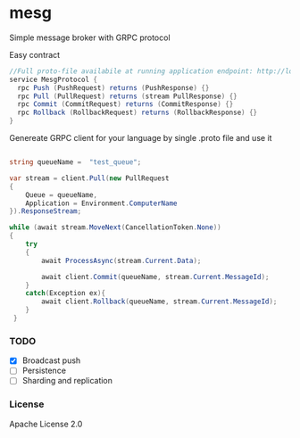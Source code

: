 # mesg

Simple message broker with GRPC protocol


Easy contract
```cs
//Full proto-file availabile at running application endpoint: http://localhost:35001/proto
service MesgProtocol {
  rpc Push (PushRequest) returns (PushResponse) {}
  rpc Pull (PullRequest) returns (stream PullResponse) {}
  rpc Commit (CommitRequest) returns (CommitResponse) {}
  rpc Rollback (RollbackRequest) returns (RollbackResponse) {}
}
```

Genereate GRPC client for your language by single .proto file and use it


```csharp

string queueName =  "test_queue";

var stream = client.Pull(new PullRequest
{
    Queue = queueName,
    Application = Environment.ComputerName
}).ResponseStream;

while (await stream.MoveNext(CancellationToken.None))
{
    try 
    {
        await ProcessAsync(stream.Current.Data);

        await client.Commit(queueName, stream.Current.MessageId);
    }
    catch(Exception ex){
        await client.Rollback(queueName, stream.Current.MessageId);
    }    
 }
```

### TODO

- [x]  Broadcast push
- [ ]  Persistence
- [ ]  Sharding and replication

### License

Apache License 2.0